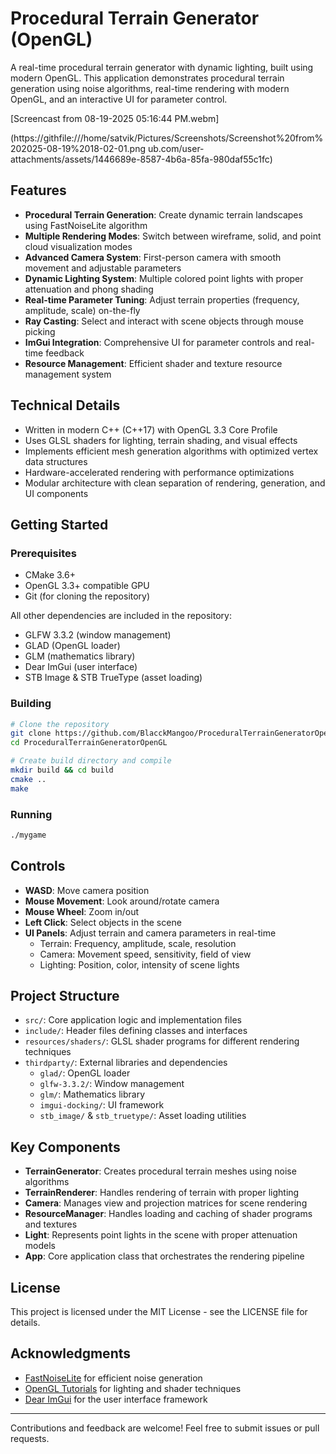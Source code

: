 
# Procedural Terrain Generator (OpenGL)

A real-time procedural terrain generator with dynamic lighting, built using modern OpenGL. This application demonstrates procedural terrain generation using noise algorithms, real-time rendering with modern OpenGL, and an interactive UI for parameter control.

[Screencast from 08-19-2025 05:16:44 PM.webm]

(https://githfile:///home/satvik/Pictures/Screenshots/Screenshot%20from%202025-08-19%2018-02-01.png
ub.com/user-attachments/assets/1446689e-8587-4b6a-85fa-980daf55c1fc)


## Features

- **Procedural Terrain Generation**: Create dynamic terrain landscapes using FastNoiseLite algorithm
- **Multiple Rendering Modes**: Switch between wireframe, solid, and point cloud visualization modes
- **Advanced Camera System**: First-person camera with smooth movement and adjustable parameters
- **Dynamic Lighting System**: Multiple colored point lights with proper attenuation and phong shading
- **Real-time Parameter Tuning**: Adjust terrain properties (frequency, amplitude, scale) on-the-fly
- **Ray Casting**: Select and interact with scene objects through mouse picking
- **ImGui Integration**: Comprehensive UI for parameter controls and real-time feedback
- **Resource Management**: Efficient shader and texture resource management system

## Technical Details

- Written in modern C++ (C++17) with OpenGL 3.3 Core Profile
- Uses GLSL shaders for lighting, terrain shading, and visual effects
- Implements efficient mesh generation algorithms with optimized vertex data structures
- Hardware-accelerated rendering with performance optimizations
- Modular architecture with clean separation of rendering, generation, and UI components

## Getting Started

### Prerequisites

- CMake 3.6+
- OpenGL 3.3+ compatible GPU
- Git (for cloning the repository)

All other dependencies are included in the repository:
- GLFW 3.3.2 (window management)
- GLAD (OpenGL loader)
- GLM (mathematics library)
- Dear ImGui (user interface)
- STB Image & STB TrueType (asset loading)

### Building

```bash
# Clone the repository
git clone https://github.com/BlacckMangoo/ProceduralTerrainGeneratorOpenGL.git
cd ProceduralTerrainGeneratorOpenGL

# Create build directory and compile
mkdir build && cd build
cmake ..
make
```

### Running

```bash
./mygame
```

## Controls

- **WASD**: Move camera position
- **Mouse Movement**: Look around/rotate camera
- **Mouse Wheel**: Zoom in/out
- **Left Click**: Select objects in the scene
- **UI Panels**: Adjust terrain and camera parameters in real-time
  - Terrain: Frequency, amplitude, scale, resolution
  - Camera: Movement speed, sensitivity, field of view
  - Lighting: Position, color, intensity of scene lights

## Project Structure

- `src/`: Core application logic and implementation files
- `include/`: Header files defining classes and interfaces
- `resources/shaders/`: GLSL shader programs for different rendering techniques
- `thirdparty/`: External libraries and dependencies
  - `glad/`: OpenGL loader
  - `glfw-3.3.2/`: Window management
  - `glm/`: Mathematics library
  - `imgui-docking/`: UI framework
  - `stb_image/` & `stb_truetype/`: Asset loading utilities

## Key Components

- **TerrainGenerator**: Creates procedural terrain meshes using noise algorithms
- **TerrainRenderer**: Handles rendering of terrain with proper lighting
- **Camera**: Manages view and projection matrices for scene rendering
- **ResourceManager**: Handles loading and caching of shader programs and textures
- **Light**: Represents point lights in the scene with proper attenuation models
- **App**: Core application class that orchestrates the rendering pipeline

## License

This project is licensed under the MIT License - see the LICENSE file for details.

## Acknowledgments

- [FastNoiseLite](https://github.com/Auburn/FastNoiseLite) for efficient noise generation
- [OpenGL Tutorials](https://learnopengl.com/) for lighting and shader techniques
- [Dear ImGui](https://github.com/ocornut/imgui) for the user interface framework

---

Contributions and feedback are welcome! Feel free to submit issues or pull requests.
